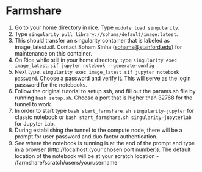# Farmshare

1. Go to your home directory in rice. Type `module load singularity`.
2. Type `singularity pull library://sohams/default/image:latest`. 
3. This should transfer an singularity container that is labeled as image_latest.sif. Contact Soham Sinha (sohams@stanford.edu) for maintenance on this container.
4. On Rice,while still in your home directory, type `singularity exec image_latest.sif jupyter notebook --generate-config`
5. Next type, `singularity exec image_latest.sif jupyter notebook password`. Choose a password and verify it. This will serve as the login password for the notebooks. 
6. Follow the original tutorial to setup ssh, and fill out the params.sh file by running `bash setup.sh`.  Choose a port that is higher than 32768 for the tunnel to work. 
5. In order to start type `bash start_farmshare.sh singularity-jupyter` for classic notebook or `bash start_farmshare.sh singularity-jupyterlab` for Jupyter Lab.
6. During establishing the tunnel to the compute node, there will be a prompt for user password and duo factor authentication. 
7. See where the notebook is running is at the end of the prompt and type in a browser (http://localhost:(your chosen port number)). The default location of the notebook will be at your scratch location - /farmshare/scratch/users/yourusername
